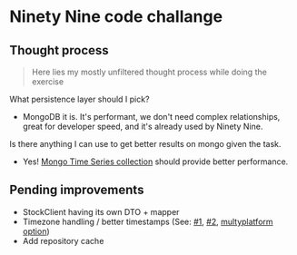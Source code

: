 # Ninety Nine code challange


## Thought process

> Here lies my mostly unfiltered thought process while doing the exercise




What persistence layer should I pick?
 - MongoDB it is. It's performant, we don't need complex relationships, great for developer speed, 
and it's already used by Ninety Nine.

Is there anything I can use to get better results on mongo given the task.
 - Yes! [Mongo Time Series collection](https://www.mongodb.com/docs/manual/core/timeseries-collections/) should provide
better performance.

## Pending improvements
 - StockClient having its own DTO + mapper
 - Timezone handling / better timestamps (See: [#1](https://xkcd.com/1883/), [#2](https://youtu.be/-5wpm-gesOY), [multyplatform option](https://github.com/Kotlin/kotlinx-datetime/))
 - Add repository cache